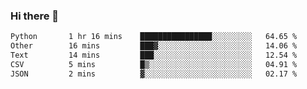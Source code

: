 ### Hi there 👋

<!--START_SECTION:waka-->

```txt
Python       1 hr 16 mins    ████████████████░░░░░░░░░   64.65 %
Other        16 mins         ███▓░░░░░░░░░░░░░░░░░░░░░   14.06 %
Text         14 mins         ███░░░░░░░░░░░░░░░░░░░░░░   12.54 %
CSV          5 mins          █▒░░░░░░░░░░░░░░░░░░░░░░░   04.91 %
JSON         2 mins          ▓░░░░░░░░░░░░░░░░░░░░░░░░   02.17 %
```

<!--END_SECTION:waka-->
